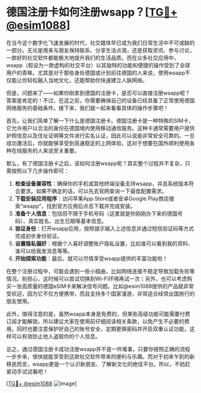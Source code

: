# 德国注册卡如何注册wsapp？[[TG💪+ @esim1088](https://t.me/s/esim1088)]

在当今这个数字化飞速发展的时代，社交媒体早已成为我们日常生活中不可或缺的一部分。无论是用来与朋友保持联系、分享生活点滴，还是获取资讯、参与讨论，一款好的社交软件都能极大地提升我们的生活品质。而在众多社交应用中，wsapp（假设为一款虚构的社交平台）以其独特的功能和便捷的操作受到了全球用户的青睐。尤其是对于那些身处德国或计划前往德国的人来说，使用wsapp不仅能让你轻松融入当地文化，还能帮助你快速建立人脉网络。

但是，问题来了——如果你刚拿到德国的注册卡，是否可以直接注册wsapp呢？答案是肯定的！不过，在这之前，你需要确保自己的设备已经具备了正常使用德国网络服务的基础条件。接下来，我们就一起来看看具体的操作步骤吧！

首先，让我们简单了解一下什么是德国注册卡。德国注册卡是一种特殊的SIM卡，它允许用户以合法的身份在德国境内使用移动通信服务。这种卡通常需要用户提供护照信息以及住址证明等文件进行实名认证，因此可以说是非常安全可靠的。一旦成功激活后，你就能够享受到高速稳定的上网体验，这对于想要在国外顺利使用各种在线服务的人来说至关重要。

那么，有了德国注册卡之后，该如何注册wsapp呢？其实整个过程并不复杂，只需按照以下几步操作即可：

1. **检查设备兼容性**：确保你的手机或其他终端设备支持wsapp，并且系统版本符合要求。如果不确定的话，可以先去官网查询一下最低配置需求。
2. **下载安装应用程序**：访问苹果App Store或者安卓Google Play商店搜索“wsapp”，找到官方应用后点击下载并完成安装。
3. **准备个人信息**：包括但不限于手机号码（这里就是你刚刚办下来的德国号码）、真实姓名、出生日期等基本信息。
4. **验证身份**：打开wsapp应用，按照提示输入上述信息并通过短信验证码等方式完成初步身份验证。
5. **设置隐私偏好**：根据个人喜好调整账户隐私设置，比如谁可以看到我的资料、谁可以给我发消息等等。
6. **开始探索功能**：最后，就可以尽情享受wsapp提供的丰富功能啦！

在整个注册过程中，可能会遇到一些小插曲，比如网络连接不稳定导致加载失败等情况。别担心，这时候可以尝试切换到Wi-Fi环境再试一次；另外，也可以考虑购买一张高质量的德国eSIM卡来解决信号问题。比如@esim1088提供的产品就非常受欢迎，因为它不仅方便携带，而且支持多个国家漫游，非常适合经常出国旅行的朋友使用。

此外，值得注意的是，虽然wsapp本身是免费的，但某些高级功能可能需要付费订阅才能解锁。所以建议大家在使用前仔细阅读相关条款，以免产生不必要的费用。同时也要注意保护好自己的账号安全，定期更换密码并开启双重认证功能，这样可以有效防止他人盗取你的个人信息。

总之，通过德国注册卡成功注册wsapp并不是一件难事，只要你按照正确的流程一步步来，很快就能享受到这款社交软件带来的便利与乐趣。而对于初来乍到的新移民而言，wsapp更是一个认识新朋友、了解新文化的绝佳平台。所以，不妨赶紧动手试试看吧！

[[TG💪+ @esim1088](https://t.me/s/esim1088) ![Image](https://i.postimg.cc/4NQfJmqS/Snipaste-2025-05-13-00-14-12.png)]